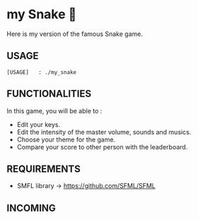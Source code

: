 # my Snake 🐍
Here is my version of the famous Snake game.

## USAGE
    [USAGE]   : ./my_snake

## FUNCTIONALITIES
In this game, you will be able to :
-  Edit your keys.
-  Edit the intensity of the master volume, sounds and musics.
-  Choose your theme for the game.
-  Compare your score to other person with the leaderboard.

## REQUIREMENTS
- SMFL library -> https://github.com/SFML/SFML

## INCOMING
